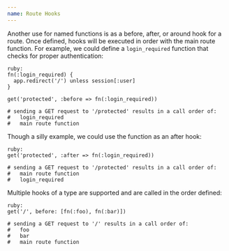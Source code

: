 ```yaml
---
name: Route Hooks
---
```


Another use for named functions is as a before, after, or around hook for a route. Once defined, hooks will be executed in order with the main route function. For example, we could define a `login_required` function that checks for proper authentication:

    ruby:
    fn(:login_required) {
      app.redirect('/') unless session[:user]
    }

    get('protected', :before => fn(:login_required))

    # sending a GET request to '/protected' results in a call order of:
    #   login_required
    #   main route function

Though a silly example, we could use the function as an after hook:

    ruby:
    get('protected', :after => fn(:login_required))

    # sending a GET request to '/protected' results in a call order of:
    #   main route function
    #   login_required

Multiple hooks of a type are supported and are called in the order defined:

    ruby:
    get('/', before: [fn(:foo), fn(:bar)])

    # sending a GET request to '/' results in a call order of:
    #   foo
    #   bar
    #   main route function
